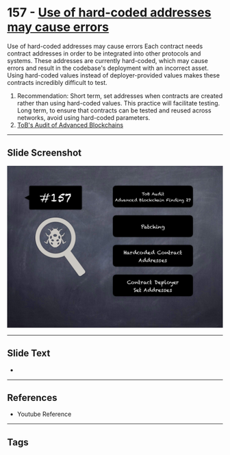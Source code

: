 
# 157 - [Use of hard-coded addresses may cause errors](./Use%20of%20hard-coded%20addresses%20may%20cause%20errors.md)

Use of hard-coded addresses may cause errors Each contract needs contract addresses in order to be integrated into other protocols and systems. These addresses are currently hard-coded, which may cause errors and result in the codebase's deployment with an incorrect asset. Using hard-coded values instead of deployer-provided values makes these contracts incredibly difficult to test.


1. Recommendation: Short term, set addresses when contracts are created rather than using hard-coded values. This practice will facilitate testing. Long term, to ensure that contracts can be tested and reused across networks, avoid using hard-coded parameters.
2. [ToB's Audit of Advanced Blockchains](https://github.com/trailofbits/publications/blob/master/reviews/AdvancedBlockchain.pdf)


___
## Slide Screenshot
![157.png](../../images/8.%20Audit%20Findings%20201/157.png)
___
## Slide Text
- 
___
## References
- Youtube Reference
___
## Tags
